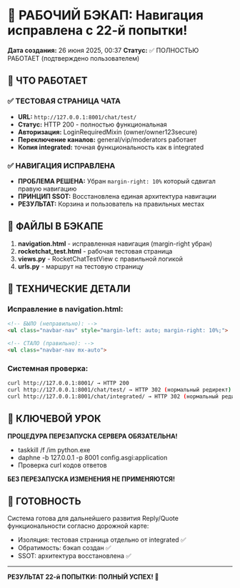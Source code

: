 # 🎉 РАБОЧИЙ БЭКАП: Навигация исправлена с 22-й попытки! 

**Дата создания:** 26 июня 2025, 00:37
**Статус:** ✅ ПОЛНОСТЬЮ РАБОТАЕТ (подтверждено пользователем)

## 🚀 ЧТО РАБОТАЕТ

### ✅ ТЕСТОВАЯ СТРАНИЦА ЧАТА
- **URL:** `http://127.0.0.1:8001/chat/test/` 
- **Статус:** HTTP 200 - полностью функциональная
- **Авторизация:** LoginRequiredMixin (owner/owner123secure)
- **Переключение каналов:** general/vip/moderators работает
- **Копия integrated:** точная функциональность как в integrated

### ✅ НАВИГАЦИЯ ИСПРАВЛЕНА  
- **ПРОБЛЕМА РЕШЕНА:** Убран `margin-right: 10%` который сдвигал правую навигацию
- **ПРИНЦИП SSOT:** Восстановлена единая архитектура навигации
- **РЕЗУЛЬТАТ:** Корзина и пользователь на правильных местах

## 📂 ФАЙЛЫ В БЭКАПЕ

1. **navigation.html** - исправленная навигация (margin-right убран)
2. **rocketchat_test.html** - рабочая тестовая страница  
3. **views.py** - RocketChatTestView с правильной логикой
4. **urls.py** - маршрут на тестовую страницу

## 🔧 ТЕХНИЧЕСКИЕ ДЕТАЛИ

### Исправление в navigation.html:
```html
<!-- БЫЛО (неправильно): -->
<ul class="navbar-nav" style="margin-left: auto; margin-right: 10%;">

<!-- СТАЛО (правильно): -->
<ul class="navbar-nav mx-auto">
```

### Системная проверка:
```bash
curl http://127.0.0.1:8001/ → HTTP 200
curl http://127.0.0.1:8001/chat/test/ → HTTP 302 (нормальный редирект)
curl http://127.0.0.1:8001/chat/integrated/ → HTTP 302 (нормальный редирект)
```

## 🎯 КЛЮЧЕВОЙ УРОК

**ПРОЦЕДУРА ПЕРЕЗАПУСКА СЕРВЕРА ОБЯЗАТЕЛЬНА!**
- taskkill /f /im python.exe
- daphne -b 127.0.0.1 -p 8001 config.asgi:application
- Проверка curl кодов ответов

**БЕЗ ПЕРЕЗАПУСКА ИЗМЕНЕНИЯ НЕ ПРИМЕНЯЮТСЯ!**

## 🚀 ГОТОВНОСТЬ

Система готова для дальнейшего развития Reply/Quote функциональности согласно дорожной карте:
- Изоляция: тестовая страница отдельно от integrated ✅
- Обратимость: бэкап создан ✅  
- SSOT: архитектура восстановлена ✅

---

**РЕЗУЛЬТАТ 22-й ПОПЫТКИ: ПОЛНЫЙ УСПЕХ! 🎉** 
